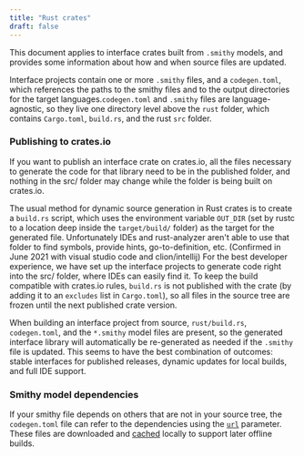 ```yaml
---
title: "Rust crates"
draft: false
---
```


This document applies to interface crates built from `.smithy` models, and provides some information about how and when source files are updated.

Interface projects contain one or more `.smithy` files, and a `codegen.toml`, which references the paths to the smithy files and to the output directories for the target languages.`codegen.toml` and `.smithy` files are language-agnostic, so they live one directory level above the `rust` folder, which contains `Cargo.toml`, `build.rs`, and the rust `src` folder.

### Publishing to crates.io

If you want to publish an interface crate on crates.io, all the files necessary to generate the code for that library need to be in the published folder, and nothing in the src/ folder may change while the folder is being built on crates.io.

The usual method for dynamic source generation in Rust crates is to create a `build.rs` script, which uses the environment variable `OUT_DIR` (set by rustc to a location deep inside the `target/build/` folder) as the target for the generated file. Unfortunately IDEs and rust-analyzer aren't able to use that folder to find symbols, provide hints, go-to-definition, etc. (Confirmed in June 2021 with visual studio code and clion/intellij) For the best developer experience, we have set up the interface projects to generate code right into the src/ folder, where IDEs can easily find it. To keep the build compatible with crates.io rules, `build.rs` is not published with the crate (by adding it to an `excludes` list in `Cargo.toml`), so all files in the source tree are frozen until the next published crate version.

When building an interface project from source, `rust/build.rs`, `codegen.toml`, and the `*.smithy` model files are present, so the generated interface library will automatically be re-generated as needed if the `.smithy` file is updated. This seems to have the best combination of outcomes: stable interfaces for published releases, dynamic updates for local builds, and full IDE support.

### Smithy model dependencies

If your smithy file depends on others that are not in your source tree, the `codegen.toml` file can refer to the dependencies using the [`url`](./codegen-toml/#from-urls) parameter. These files are downloaded and [cached](./codegen-toml/#caching) locally to support later offline builds.
